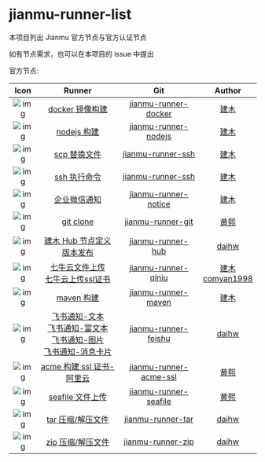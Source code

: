 # jianmu-runner-list

本项目列出 Jianmu 官方节点与官方认证节点

如有节点需求，也可以在本项目的 issue 中提出

官方节点:

|                                                                        Icon                                                                        |                                                                                                                                     Runner                                                                                                                                     |                                          Git                                          |                 Author                 |
| :------------------------------------------------------------------------------------------------------------------------------------------------: | :----------------------------------------------------------------------------------------------------------------------------------------------------------------------------------------------------------------------------------------------------------------------------: | :-----------------------------------------------------------------------------------: | :------------------------------------: |
| ![img](https://img.jianmu.run/node-definition/icon/FvWtndEdOK9WmEc8WCmvKLYpy2Xv?imageView2/2/w/30/h/30/interlace/1/q/100%7CroundPic/radius/!25.5p) |                                                                                                         [docker 镜像构建](https://hub.jianmu.run/_/docker_image_build)                                                                                                         |   [jianmu-runner-docker](https://gitee.com/jianmu-runners/jianmu-runner-docker.git)   |       [建木](https://jianmu.dev)       |
| ![img](https://img.jianmu.run/node-definition/icon/FpON0edVLhS5j3Kgvs9i-rwljruu?imageView2/2/w/30/h/30/interlace/1/q/100%7CroundPic/radius/!25.5p) |                                                                                                              [nodejs 构建](https://hub.jianmu.run/_/nodejs_build)                                                                                                              |   [jianmu-runner-nodejs](https://gitee.com/jianmu-runners/jianmu-runner-nodejs.git)   |       [建木](https://jianmu.dev)       |
| ![img](https://img.jianmu.run/node-definition/icon/FuR2Q_RwpR-J1vBT5vQ9nhl3cRGG?imageView2/2/w/30/h/30/interlace/1/q/100%7CroundPic/radius/!25.5p) |                                                                                                              [scp 替换文件](https://hub.jianmu.run/_/scp_resouce)                                                                                                              |      [jianmu-runner-ssh](https://gitee.com/jianmu-runners/jianmu-runner-ssh.git)      |       [建木](https://jianmu.dev)       |
| ![img](https://img.jianmu.run/node-definition/icon/FuR2Q_RwpR-J1vBT5vQ9nhl3cRGG?imageView2/2/w/30/h/30/interlace/1/q/100%7CroundPic/radius/!25.5p) |                                                                                                                [ssh 执行命令](https://hub.jianmu.run/_/ssh_cmd)                                                                                                                |      [jianmu-runner-ssh](https://gitee.com/jianmu-runners/jianmu-runner-ssh.git)      |       [建木](https://jianmu.dev)       |
| ![img](https://img.jianmu.run/node-definition/icon/Fm-mFNmB-yLjzHprqYzStHx12E0t?imageView2/2/w/30/h/30/interlace/1/q/100%7CroundPic/radius/!25.5p) |                                                                                                              [企业微信通知](https://hub.jianmu.run/_/qywx_notice)                                                                                                              |   [jianmu-runner-notice](https://gitee.com/jianmu-runners/jianmu-runner-notice.git)   |       [建木](https://jianmu.dev)       |
| ![img](https://img.jianmu.run/node-definition/icon/FikR5g_gILRZjr-olpMqypjhfuj3?imageView2/2/w/30/h/30/interlace/1/q/100%7CroundPic/radius/!25.5p) |                                                                                                                [git clone](https://hub.jianmu.run/_/git_clone)                                                                                                                 |      [jianmu-runner-git](https://gitee.com/jianmu-runners/jianmu-runner-git.git)      |   [黄熙](https://gitee.com/canon_xi)   |
| ![img](https://img.jianmu.run/node-definition/icon/FuldakfWy16et8gfoLhrhqjmrFgA?imageView2/2/w/30/h/30/interlace/1/q/100%7CroundPic/radius/!25.5p) |                                                                                                       [建木 Hub 节点定义版本发布](https://hub.jianmu.run/_/hub_publish)                                                                                                        |      [jianmu-runner-hub](https://gitee.com/jianmu-runners/jianmu-runner-hub.git)      | [daihw](https://gitee.com/generations) |
| ![img](https://img.jianmu.run/node-definition/icon/FjLa8W_mgaQc6ZuZ_JccCyxY4wDr?imageView2/2/w/30/h/30/interlace/1/q/100%7CroundPic/radius/!25.5p) |                                                                                                            [七牛云文件上传](https://hub.jianmu.run/_/qiniu_upload) <br> [七牛云上传ssl证书](https://https://hub.jianmu.run/_/qiniu_ssl_upload)                                                                                                             |    [jianmu-runner-qiniu](https://gitee.com/jianmu-runners/jianmu-runner-qiniu.git)    |       [建木](https://jianmu.dev) <br>  [comyan1998](https://gitee.com/comyan)       |
| ![img](https://img.jianmu.run/node-definition/icon/FjIcOhP7DXyU8LfuoqkQ96hK7itw?imageView2/2/w/30/h/30/interlace/1/q/100%7CroundPic/radius/!25.5p) |                                                                                                               [maven 构建](https://hub.jianmu.run/_/maven_build)                                                                                                               |    [jianmu-runner-maven](https://gitee.com/jianmu-runners/jianmu-runner-maven.git)    |       [建木](https://jianmu.dev)    |
| ![img](https://img.jianmu.run/node-definition/icon/FhaFsSZDMEklnTnzLc1qcj1IWXH5?imageView2/2/w/30/h/30/interlace/1/q/100%7CroundPic/radius/!25.5p) | [飞书通知-文本](https://hub.jianmu.run/_/feishu_notice_text) <br> [飞书通知-富文本](https://hub.jianmu.run/_/feishu_notice_post) <br>[飞书通知-图片](https://hub.jianmu.run/_/feishu_notice_image) <br>[飞书通知-消息卡片](https://hub.jianmu.run/_/feishu_notice_interactive) |   [jianmu-runner-feishu](https://gitee.com/jianmu-runners/jianmu-runner-feishu.git)   | [daihw](https://gitee.com/generations) |
| ![img](https://img.jianmu.run/node-definition/icon/FhJotcreNFwAAio6zF-d75-zuCCf?imageView2/2/w/30/h/30/interlace/1/q/100%7CroundPic/radius/!25.5p) |                                                                                                     [acme 构建 ssl 证书-阿里云](https://hub.jianmu.run/_/acme_ssl_aliyun)                                                                                                      | [jianmu-runner-acme-ssl](https://gitee.com/jianmu-runners/jianmu-runner-acme-ssl.git) |   [黄熙](https://gitee.com/canon_xi)   |
| ![img](https://img.jianmu.run/node-definition/icon/FjG9eU2DVdG-5eC9DUQ_juPkyie2?imageView2/2/w/30/h/30/interlace/1/q/100%7CroundPic/radius/!25.5p) |                                                                                                          [seafile 文件上传](https://hub.jianmu.run/_/seafile_upload)                                                                                                           |  [jianmu-runner-seafile](https://gitee.com/jianmu-runners/jianmu-runner-seafile.git)  |   [黄熙](https://gitee.com/canon_xi)   |
| ![img](https://img.jianmu.run/node-definition/icon/Fk5hx9DxszYY8DFuHeRW8TaJxPlu?imageView2/2/w/30/h/30/interlace/1/q/100%7CroundPic/radius/!25.5p) |                                                                                                             [tar 压缩/解压文件](https://hub.jianmu.run/_/pack_tar)                                                                                                             |      [jianmu-runner-tar](https://gitee.com/jianmu-runners/jianmu-runner-tar.git)      | [daihw](https://gitee.com/generations) |
| ![img](https://img.jianmu.run/node-definition/icon/FjyC_qHh_xVe2B3Ey4Iaw-Arfebv?imageView2/2/w/30/h/30/interlace/1/q/100%7CroundPic/radius/!25.5p) |                                                                                                             [zip 压缩/解压文件](https://hub.jianmu.run/_/pack_zip)                                                                                                             |      [jianmu-runner-zip](https://gitee.com/jianmu-runners/jianmu-runner-zip.git)      | [daihw](https://gitee.com/generations) |
